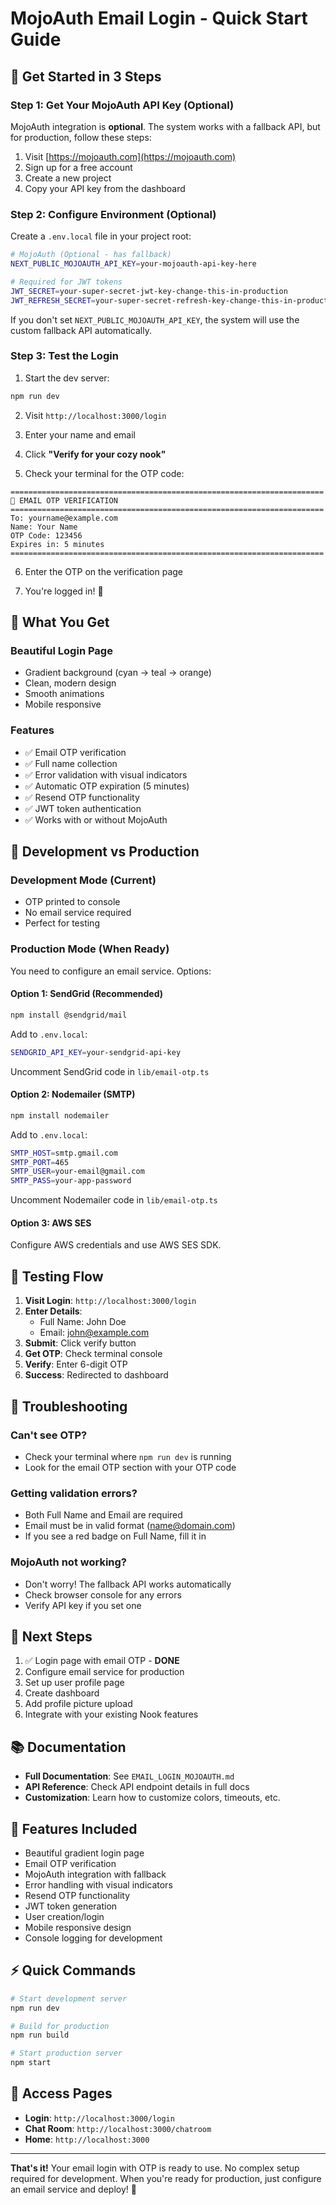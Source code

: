 # MojoAuth Email Login - Quick Start Guide

## 🚀 Get Started in 3 Steps

### Step 1: Get Your MojoAuth API Key (Optional)

MojoAuth integration is **optional**. The system works with a fallback API, but for production, follow these steps:

1. Visit [https://mojoauth.com](https://mojoauth.com)
2. Sign up for a free account
3. Create a new project
4. Copy your API key from the dashboard

### Step 2: Configure Environment (Optional)

Create a `.env.local` file in your project root:

```bash
# MojoAuth (Optional - has fallback)
NEXT_PUBLIC_MOJOAUTH_API_KEY=your-mojoauth-api-key-here

# Required for JWT tokens
JWT_SECRET=your-super-secret-jwt-key-change-this-in-production
JWT_REFRESH_SECRET=your-super-secret-refresh-key-change-this-in-production
```

If you don't set `NEXT_PUBLIC_MOJOAUTH_API_KEY`, the system will use the custom fallback API automatically.

### Step 3: Test the Login

1. Start the dev server:
```bash
npm run dev
```

2. Visit `http://localhost:3000/login`

3. Enter your name and email

4. Click **"Verify for your cozy nook"**

5. Check your terminal for the OTP code:
```
======================================================================
📧 EMAIL OTP VERIFICATION
======================================================================
To: yourname@example.com
Name: Your Name
OTP Code: 123456
Expires in: 5 minutes
======================================================================
```

6. Enter the OTP on the verification page

7. You're logged in! 🎉

## 🎨 What You Get

### Beautiful Login Page
- Gradient background (cyan → teal → orange)
- Clean, modern design
- Smooth animations
- Mobile responsive

### Features
- ✅ Email OTP verification
- ✅ Full name collection
- ✅ Error validation with visual indicators
- ✅ Automatic OTP expiration (5 minutes)
- ✅ Resend OTP functionality
- ✅ JWT token authentication
- ✅ Works with or without MojoAuth

## 🔧 Development vs Production

### Development Mode (Current)
- OTP printed to console
- No email service required
- Perfect for testing

### Production Mode (When Ready)
You need to configure an email service. Options:

#### Option 1: SendGrid (Recommended)
```bash
npm install @sendgrid/mail
```

Add to `.env.local`:
```bash
SENDGRID_API_KEY=your-sendgrid-api-key
```

Uncomment SendGrid code in `lib/email-otp.ts`

#### Option 2: Nodemailer (SMTP)
```bash
npm install nodemailer
```

Add to `.env.local`:
```bash
SMTP_HOST=smtp.gmail.com
SMTP_PORT=465
SMTP_USER=your-email@gmail.com
SMTP_PASS=your-app-password
```

Uncomment Nodemailer code in `lib/email-otp.ts`

#### Option 3: AWS SES
Configure AWS credentials and use AWS SES SDK.

## 📱 Testing Flow

1. **Visit Login**: `http://localhost:3000/login`
2. **Enter Details**:
   - Full Name: John Doe
   - Email: john@example.com
3. **Submit**: Click verify button
4. **Get OTP**: Check terminal console
5. **Verify**: Enter 6-digit OTP
6. **Success**: Redirected to dashboard

## 🐛 Troubleshooting

### Can't see OTP?
- Check your terminal where `npm run dev` is running
- Look for the email OTP section with your OTP code

### Getting validation errors?
- Both Full Name and Email are required
- Email must be in valid format (name@domain.com)
- If you see a red badge on Full Name, fill it in

### MojoAuth not working?
- Don't worry! The fallback API works automatically
- Check browser console for any errors
- Verify API key if you set one

## 🎯 Next Steps

1. ✅ Login page with email OTP - **DONE**
2. Configure email service for production
3. Set up user profile page
4. Create dashboard
5. Add profile picture upload
6. Integrate with your existing Nook features

## 📚 Documentation

- **Full Documentation**: See `EMAIL_LOGIN_MOJOAUTH.md`
- **API Reference**: Check API endpoint details in full docs
- **Customization**: Learn how to customize colors, timeouts, etc.

## 🌟 Features Included

- Beautiful gradient login page
- Email OTP verification
- MojoAuth integration with fallback
- Error handling with visual indicators
- Resend OTP functionality
- JWT token generation
- User creation/login
- Mobile responsive design
- Console logging for development

## ⚡ Quick Commands

```bash
# Start development server
npm run dev

# Build for production
npm run build

# Start production server
npm start
```

## 🎨 Access Pages

- **Login**: `http://localhost:3000/login`
- **Chat Room**: `http://localhost:3000/chatroom`
- **Home**: `http://localhost:3000`

---

**That's it!** Your email login with OTP is ready to use. No complex setup required for development. When you're ready for production, just configure an email service and deploy! 🚀



